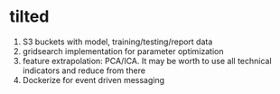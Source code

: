 # tilted
1. S3 buckets with model, training/testing/report data
2. gridsearch implementation for parameter optimization
3. feature extrapolation: PCA/ICA. It may be worth to use all technical indicators and reduce from there
4. Dockerize for event driven messaging
